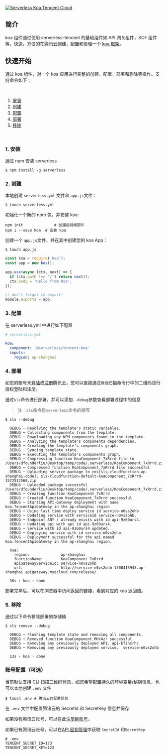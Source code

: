 <!--
title: Serverless Framework - Components 最佳实践  - 快速部署 Koa 框架
menuText: 快速部署 Koa 框架
menuOrder: 3
layout: Doc
-->

[![Serverless Koa Tencent Cloud](https://img.serverlesscloud.cn/20191226/1577361724216-koajs_width.png)](http://serverless.com)

## 简介

koa 组件通过使用 serverless-tencent 的基础组件如 API 网关组件，SCF 组件等，快速，方便的在腾讯云创建，配置和管理一个 [koa 框架](https://koajs.com/)。

## 快速开始

通过 koa 组件，对一个 koa 应用进行完整的创建，配置，部署和删除等操作。支持命令如下：

&nbsp;

1. [安装](#1-安装)
2. [创建](#2-创建)
3. [配置](#3-配置)
4. [部署](#4-部署)
5. [移除](#5-移除)

&nbsp;

### 1. 安装

通过 npm 安装 serverless

```
$ npm install -g serverless
```

### 2. 创建

本地创建 `serverless.yml` 文件和 `app.js`文件：

```
$ touch serverless.yml
```

初始化一个新的 npm 包，并安装 koa:

```
npm init              # 创建后持续回车
npm i --save koa  # 安装 koa
```

创建一个 `app.js`文件，并在其中创建您的 koa App：

```
$ touch app.js
```

```js
const koa = require('koa');
const app = new koa();

app.use(async (ctx, next) => {
  if (ctx.path !== '/') return next();
  ctx.body = 'Hello from Koa';
});

// don't forget to export!
module.exports = app;
```

### 3. 配置

在 serverless.yml 中进行如下配置

```yml
# serverless.yml

koa:
  component: '@serverless/tencent-koa'
  inputs:
    region: ap-shanghai
```

### 4. 部署

如您的账号未[登陆](https://cloud.tencent.com/login)或[注册](https://cloud.tencent.com/register)腾讯云，您可以直接通过`微信`扫描命令行中的二维码进行授权登陆和注册。

通过`sls`命令进行部署，并可以添加`--debug`参数查看部署过程中的信息

> 注：`sls`命令是`serverless`命令的缩写

```
$ sls --debug

  DEBUG ─ Resolving the template's static variables.
  DEBUG ─ Collecting components from the template.
  DEBUG ─ Downloading any NPM components found in the template.
  DEBUG ─ Analyzing the template's components dependencies.
  DEBUG ─ Creating the template's components graph.
  DEBUG ─ Syncing template state.
  DEBUG ─ Executing the template's components graph.
  DEBUG ─ Compressing function KoaComponent_7xRrrd file to /Users/dfounderliu/Desktop/temp/code/.serverless/KoaComponent_7xRrrd.zip.
  DEBUG ─ Compressed function KoaComponent_7xRrrd file successful
  DEBUG ─ Uploading service package to cos[sls-cloudfunction-ap-shanghai-code]. sls-cloudfunction-default-KoaComponent_7xRrrd-1572512568.zip
  DEBUG ─ Uploaded package successful /Users/dfounderliu/Desktop/temp/code/.serverless/KoaComponent_7xRrrd.zip
  DEBUG ─ Creating function KoaComponent_7xRrrd
  DEBUG ─ Created function KoaComponent_7xRrrd successful
  DEBUG ─ Starting API-Gateway deployment with name koa.TencentApiGateway in the ap-shanghai region
  DEBUG ─ Using last time deploy service id service-n0vs2ohb
  DEBUG ─ Updating service with serviceId service-n0vs2ohb.
  DEBUG ─ Endpoint ANY / already exists with id api-9z60urs4.
  DEBUG ─ Updating api with api id api-9z60urs4.
  DEBUG ─ Service with id api-9z60urs4 updated.
  DEBUG ─ Deploying service with id service-n0vs2ohb.
  DEBUG ─ Deployment successful for the api named koa.TencentApiGateway in the ap-shanghai region.

  koa:
    region:              ap-shanghai
    functionName:        KoaComponent_7xRrrd
    apiGatewayServiceId: service-n0vs2ohb
    url:                 http://service-n0vs2ohb-1300415943.ap-shanghai.apigateway.myqcloud.com/release/

  36s › koa › done

```

部署完毕后，可以在浏览器中访问返回的链接，看到对应的 koa 返回值。

### 5. 移除

通过以下命令移除部署的存储桶

```
$ sls remove --debug

  DEBUG ─ Flushing template state and removing all components.
  DEBUG ─ Removed function KoaComponent_MHrAzr successful
  DEBUG ─ Removing any previously deployed API. api-kf2hxrhc
  DEBUG ─ Removing any previously deployed service.  service-n0vs2ohb

  13s › koa › done
```

### 账号配置（可选）

当前默认支持 CLI 扫描二维码登录，如您希望配置持久的环境变量/秘钥信息，也可以本地创建 `.env` 文件

```
$ touch .env # 腾讯云的配置信息
```

在 `.env` 文件中配置腾讯云的 SecretId 和 SecretKey 信息并保存

如果没有腾讯云账号，可以在此[注册新账号](https://cloud.tencent.com/register)。

如果已有腾讯云账号，可以在[API 密钥管理](https://console.cloud.tencent.com/cam/capi)中获取 `SecretId` 和`SecretKey`.

```text
# .env
TENCENT_SECRET_ID=123
TENCENT_SECRET_KEY=123
```

